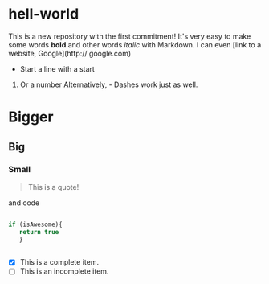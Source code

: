# hell-world

This is a new repository with the first commitment! 
It's very easy to make some words **bold** and other words *italic* with Markdown.
I can even [link to a website, Google](http:// google.com)
* Start a line with a start 
1. Or a number
Alternatively, - Dashes work just as well.

# Bigger
## Big
### Small
> This is a quote!

and code

```javascript

if (isAwesome){
   return true
   }
   
```


- [x] This is a complete item.
- [ ] This is an incomplete item.

